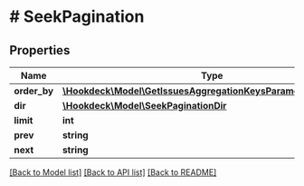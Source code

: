 # # SeekPagination

## Properties

Name | Type | Description | Notes
------------ | ------------- | ------------- | -------------
**order_by** | [**\Hookdeck\Model\GetIssuesAggregationKeysParameterWebhookId**](GetIssuesAggregationKeysParameterWebhookId.md) |  | [optional]
**dir** | [**\Hookdeck\Model\SeekPaginationDir**](SeekPaginationDir.md) |  | [optional]
**limit** | **int** |  | [optional]
**prev** | **string** |  | [optional]
**next** | **string** |  | [optional]

[[Back to Model list]](../../README.md#models) [[Back to API list]](../../README.md#endpoints) [[Back to README]](../../README.md)
